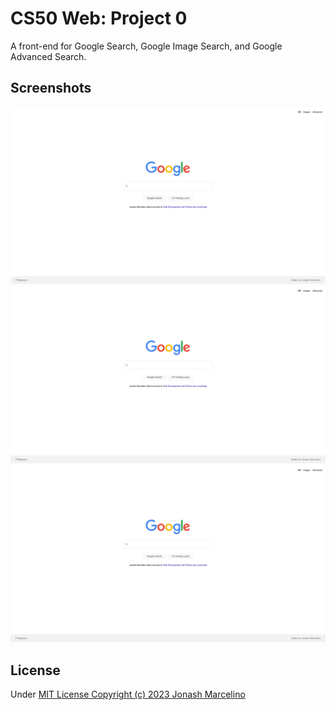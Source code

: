 # CS50 Web: Project 0

A front-end for Google Search, Google Image Search, and Google Advanced Search.

## Screenshots

![Index Page Screenshot](https://github.com/w3nash/search/blob/main/screenshots/Screenshot1_Index.png "Index Page Screenshot")
![Images Page Screenshot](https://github.com/w3nash/search/blob/main/screenshots/Screenshot1_Index.png "Images Page Screenshot")
![Advanced Page Screenshot](https://github.com/w3nash/search/blob/main/screenshots/Screenshot1_Index.png "Advanced Page Screenshot")

## License

Under [MIT License Copyright (c) 2023 Jonash Marcelino](https://github.com/w3nash/search/blob/main/LICENSE)
